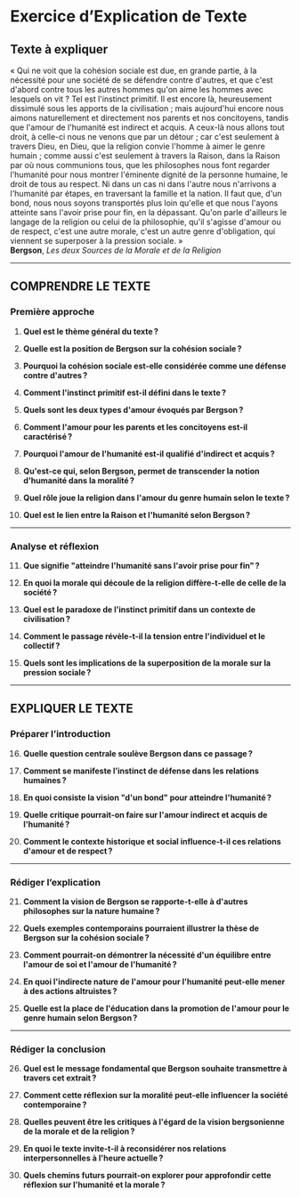 # Exercice d’Explication de Texte

## Texte à expliquer

« Qui ne voit que la cohésion sociale est due, en grande partie, à la nécessité pour une société de se défendre contre d'autres, et que c'est d'abord contre tous les autres hommes qu'on aime les hommes avec lesquels on vit ? Tel est l'instinct primitif. Il est encore là, heureusement dissimulé sous les apports de la civilisation ; mais aujourd'hui encore nous aimons naturellement et directement nos parents et nos concitoyens, tandis que l'amour de l'humanité est indirect et acquis. A ceux-là nous allons tout droit, à celle-ci nous ne venons que par un détour ; car c'est seulement à travers Dieu, en Dieu, que la religion convie l'homme à aimer le genre humain ; comme aussi c'est seulement à travers la Raison, dans la Raison par où nous communions tous, que les philosophes nous font regarder l'humanité pour nous montrer l'éminente dignité de la personne humaine, le droit de tous au respect. Ni dans un cas ni dans l'autre nous n'arrivons a l'humanité par étapes, en traversant la famille et la nation. Il faut que, d'un bond, nous nous soyons transportés plus loin qu'elle et que nous l'ayons atteinte sans l'avoir prise pour fin, en la dépassant. Qu'on parle d'ailleurs le langage de la religion ou celui de la philosophie, qu'il s'agisse d'amour ou de respect, c'est une autre morale, c'est un autre genre d'obligation, qui viennent se superposer à la pression sociale. »  
**Bergson**, *Les deux Sources de la Morale et de la Religion*

---

## COMPRENDRE LE TEXTE

### Première approche

1. **Quel est le thème général du texte ?**  
   
2. **Quelle est la position de Bergson sur la cohésion sociale ?**  
   
3. **Pourquoi la cohésion sociale est-elle considérée comme une défense contre d'autres ?**  
   
4. **Comment l'instinct primitif est-il défini dans le texte ?**  
   
5. **Quels sont les deux types d'amour évoqués par Bergson ?**  
    
6. **Comment l'amour pour les parents et les concitoyens est-il caractérisé ?**  
   
7. **Pourquoi l'amour de l'humanité est-il qualifié d'indirect et acquis ?**  
    
8. **Qu'est-ce qui, selon Bergson, permet de transcender la notion d'humanité dans la moralité ?**  
   
9. **Quel rôle joue la religion dans l'amour du genre humain selon le texte ?**  
   
10. **Quel est le lien entre la Raison et l'humanité selon Bergson ?**  

---

### Analyse et réflexion

11. **Que signifie "atteindre l'humanité sans l'avoir prise pour fin" ?**  
   
12. **En quoi la morale qui découle de la religion diffère-t-elle de celle de la société ?**  
    
13. **Quel est le paradoxe de l’instinct primitif dans un contexte de civilisation ?**  
   
14. **Comment le passage révèle-t-il la tension entre l'individuel et le collectif ?**  
   
15. **Quels sont les implications de la superposition de la morale sur la pression sociale ?**  
   
---

## EXPLIQUER LE TEXTE

### Préparer l’introduction

16. **Quelle question centrale soulève Bergson dans ce passage ?**  
    
17. **Comment se manifeste l’instinct de défense dans les relations humaines ?**  
    
18. **En quoi consiste la vision "d'un bond" pour atteindre l'humanité ?**  
   
19. **Quelle critique pourrait-on faire sur l'amour indirect et acquis de l'humanité ?**  
   
20. **Comment le contexte historique et social influence-t-il ces relations d'amour et de respect ?**  
   
---

### Rédiger l’explication

21. **Comment la vision de Bergson se rapporte-t-elle à d'autres philosophes sur la nature humaine ?**  
   
22. **Quels exemples contemporains pourraient illustrer la thèse de Bergson sur la cohésion sociale ?**  
   
23. **Comment pourrait-on démontrer la nécessité d'un équilibre entre l'amour de soi et l'amour de l'humanité ?**  
   
24. **En quoi l'indirecte nature de l'amour pour l'humanité peut-elle mener à des actions altruistes ?**  
   
25. **Quelle est la place de l'éducation dans la promotion de l'amour pour le genre humain selon Bergson ?**  
   
---

### Rédiger la conclusion

26. **Quel est le message fondamental que Bergson souhaite transmettre à travers cet extrait ?**  
   
27. **Comment cette réflexion sur la moralité peut-elle influencer la société contemporaine ?**  
   
28. **Quelles peuvent être les critiques à l'égard de la vision bergsonienne de la morale et de la religion ?**  
   
29. **En quoi le texte invite-t-il à reconsidérer nos relations interpersonnelles à l'heure actuelle ?**  
   
30. **Quels chemins futurs pourrait-on explorer pour approfondir cette réflexion sur l'humanité et la morale ?**  